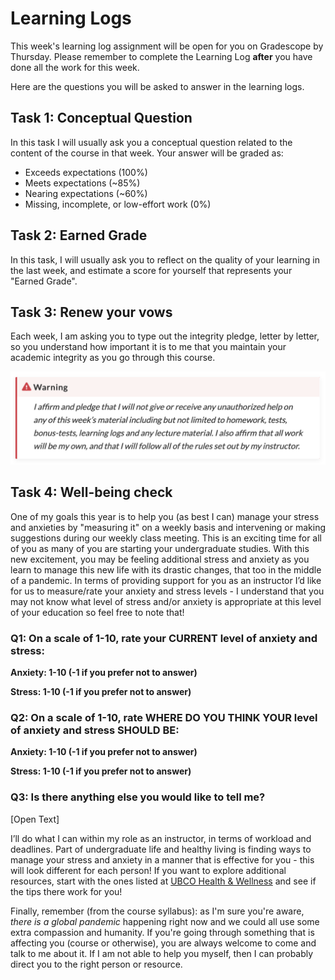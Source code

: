 # Learning Logs

This week's learning log assignment will be open for you on Gradescope by Thursday.
Please remember to complete the Learning Log **after** you have done all the work for this week.

Here are the questions you will be asked to answer in the learning logs.

## Task 1: Conceptual Question

In this task I will usually ask you a conceptual question related to the content of the course in that week.
Your answer will be graded as:

- Exceeds expectations (100%)
- Meets expectations (~85%)
- Nearing expectations (~60%)
- Missing, incomplete, or low-effort work (0%)

## Task 2: Earned Grade

In this task, I will usually ask you to reflect on the quality of your learning in the last week, and estimate a score for yourself that represents your "Earned Grade".

## Task 3: Renew your vows

Each week, I am asking you to type out the integrity pledge, letter by letter, so you understand how important it is to me that you maintain your academic integrity as you go through this course.

<img src="../../images/pledges.png">

## Task 4: Well-being check

One of my goals this year is to help you (as best I can) manage your stress and anxieties by "measuring it" on a weekly basis and intervening or making suggestions during our weekly class meeting.
This is an exciting time for all of you as many of you are starting your undergraduate studies.
With this new excitement, you may be feeling additional stress and anxiety as you learn to manage this new life with its drastic changes, that too in the middle of a pandemic.
In terms of providing support for you as an instructor I’d like for us to measure/rate your anxiety and stress levels - I understand that you may not know what level of stress and/or anxiety is appropriate at this level of your education so feel free to note that! 

### Q1: On a scale of 1-10, rate your CURRENT level of anxiety and stress: 

**Anxiety: 1-10 (-1 if you prefer not to answer)**

**Stress: 1-10 (-1 if you prefer not to answer)**

### Q2: On a scale of 1-10, rate WHERE DO YOU THINK YOUR level of anxiety and stress SHOULD BE: 

**Anxiety: 1-10 (-1 if you prefer not to answer)**

**Stress: 1-10 (-1 if you prefer not to answer)**

### Q3: Is there anything else you would like to tell me?

[Open Text]

I’ll do what I can within my role as an instructor, in terms of workload and deadlines.
Part of undergraduate life and healthy living is finding ways to manage your stress and anxiety in a manner that is effective for you - this will look different for each person! 
If you want to explore additional resources, start with the ones listed at [UBCO Health & Wellness](https://students.ok.ubc.ca/health-wellness/) and see if the tips there work for you!

Finally, remember (from the course syllabus): as I'm sure you're aware, *there is a global pandemic* happening right now and we could all use some extra compassion and humanity.
If you're going through something that is affecting you (course or otherwise), you are always welcome to come and talk to me about it. 
If I am not able to help you myself, then I can probably direct you to the right person or resource.